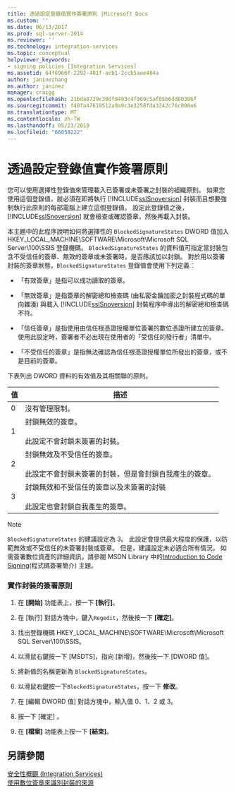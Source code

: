 ```yaml
---
title: 透過設定登錄值實作簽署原則 |Microsoft Docs
ms.custom: ''
ms.date: 06/13/2017
ms.prod: sql-server-2014
ms.reviewer: ''
ms.technology: integration-services
ms.topic: conceptual
helpviewer_keywords:
- signing policies [Integration Services]
ms.assetid: 64f6966f-2292-401f-acb1-2ccb5aee484a
author: janinezhang
ms.author: janinez
manager: craigg
ms.openlocfilehash: 21bda8729c30df9493c4f969c5af05b6dd80386f
ms.sourcegitcommit: f40fa47619512a9a9c3e3258fda3242c76c008e6
ms.translationtype: MT
ms.contentlocale: zh-TW
ms.lasthandoff: 05/23/2019
ms.locfileid: "66058222"
---
```

# <a name="implement-a-signing-policy-by-setting-a-registry-value"></a>透過設定登錄值實作簽署原則
  您可以使用選擇性登錄值來管理載入已簽署或未簽署之封裝的組織原則。 如果您使用這個登錄值，就必須在即將執行 [!INCLUDE[ssISnoversion](../includes/ssisnoversion-md.md)] 封裝而且想要強制執行此原則的每部電腦上建立這個登錄值。 設定此登錄值之後， [!INCLUDE[ssISnoversion](../includes/ssisnoversion-md.md)] 就會檢查或確認簽章，然後再載入封裝。  
  
 本主題中的此程序說明如何將選擇性的 `BlockedSignatureStates` DWORD 值加入 HKEY_LOCAL_MACHINE\SOFTWARE\Microsoft\Microsoft SQL Server\100\SSIS 登錄機碼。 `BlockedSignatureStates` 的資料值可指定當封裝包含不受信任的簽章、無效的簽章或未簽署時，是否應該加以封鎖。 對於用以簽署封裝的簽章狀態，`BlockedSignatureStates` 登錄值會使用下列定義：  
  
-   「有效簽章」是指可以成功讀取的簽章。  
  
-   「無效簽章」是指簽章的解密總和檢查碼 (由私密金鑰加密之封裝程式碼的單向雜湊) 與載入 [!INCLUDE[ssISnoversion](../includes/ssisnoversion-md.md)] 封裝程序中導出的解密總和檢查碼不符。  
  
-   「信任簽章」是指使用由信任根憑證授權單位簽署的數位憑證所建立的簽章。 使用此設定時，簽署者不必出現在使用者的「受信任的發行者」清單中。  
  
-   「不受信任的簽章」是指無法確認為信任根憑證授權單位所發出的簽章，或不是目前的簽章。  
  
 下表列出 DWORD 資料的有效值及其相關聯的原則。  
  
|值|描述|  
|-----------|-----------------|  
|0|沒有管理限制。|  
|1|封鎖無效的簽章。<br /><br /> 此設定不會封鎖未簽署的封裝。|  
|2|封鎖無效及不受信任的簽章。<br /><br /> 此設定不會封鎖未簽署的封裝，但是會封鎖自我產生的簽章。|  
|3|封鎖無效和不受信任的簽章以及未簽署的封裝<br /><br /> 此設定也會封鎖自我產生的簽章。|  
  
> [!NOTE]  
>  `BlockedSignatureStates` 的建議設定為 3。 此設定會提供最大程度的保護，以防範無效或不受信任的未簽署封裝或簽章。 但是，建議設定未必適合所有情況。 如需簽署數位資產的詳細資訊，請參閱 MSDN Library 中的[Introduction to Code Signing](https://go.microsoft.com/fwlink/?LinkId=51414)(程式碼簽署簡介) 主題。  
  
### <a name="to-implement-a-signing-policy-for-packages"></a>實作封裝的簽署原則  
  
1.  在 **[開始]** 功能表上，按一下 **[執行]**。  
  
2.  在 [執行] 對話方塊中，鍵入`Regedit`，然後按一下 **[確定]**。  
  
3.  找出登錄機碼 HKEY_LOCAL_MACHINE\SOFTWARE\Microsoft\Microsoft SQL Server\100\SSIS。  
  
4.  以滑鼠右鍵按一下 [MSDTS]，指向 [新增]，然後按一下 [DWORD 值]。  
  
5.  將新值的名稱更新為 `BlockedSignatureStates`。  
  
6.  以滑鼠右鍵按一下`BlockedSignatureStates`，按一下 **修改**。  
  
7.  在 [編輯 DWORD 值] 對話方塊中，輸入值 0、1、2 或 3。  
  
8.  按一下 [確定] 。  
  
9. 在 **[檔案]** 功能表上按一下 **[結束]**。  
  
## <a name="see-also"></a>另請參閱  
 [安全性概觀 &#40;Integration Services&#41;](security/security-overview-integration-services.md)   
 [使用數位簽章來識別封裝的來源](security/identify-the-source-of-packages-with-digital-signatures.md)  
  
  
